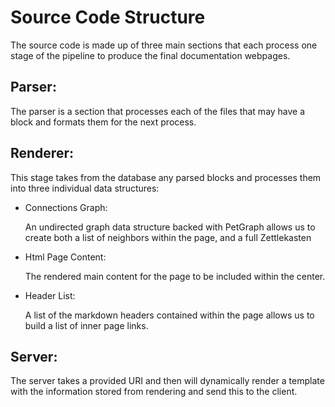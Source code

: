 
# Source Code Structure

The source code is made up of three main sections that each process one stage of the pipeline to produce the final documentation webpages.

## Parser:

The parser is a section that processes each of the files that may have a block and formats them for the next process.

## Renderer:

This stage takes from the database any parsed blocks and processes them into three individual data structures:

- Connections Graph:

  An undirected graph data structure backed with PetGraph allows us to create both a list of neighbors within the page, and a full Zettlekasten

- Html Page Content:

  The rendered main content for the page to be included within the center.

- Header List:

  A list of the markdown headers contained within the page allows us to build a list of inner page links.

## Server:

The server takes a provided URI and then will dynamically render a template with the information stored from rendering and send this to the client.
